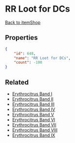 # RR Loot for DCs

<no description available>

[Back to itemShop](../item-shops.md)

## Properties

```json
{
    "id": 648,
    "name": "RR Loot for DCs",
    "count": -100
}
```

## Related

- [Erythrocitrus Band I](../items/19282-erythrocitrus-band-i.md)
- [Erythrocitrus Band II](../items/19283-erythrocitrus-band-ii.md)
- [Erythrocitrus Band III](../items/19284-erythrocitrus-band-iii.md)
- [Erythrocitrus Band IV](../items/19285-erythrocitrus-band-iv.md)
- [Erythrocitrus Band V](../items/19286-erythrocitrus-band-v.md)
- [Erythrocitrus Band VI](../items/19287-erythrocitrus-band-vi.md)
- [Erythrocitrus Band VII](../items/19288-erythrocitrus-band-vii.md)
- [Erythrocitrus Band VIII](../items/19289-erythrocitrus-band-viii.md)
- [Erythrocitrus Band IX](../items/19290-erythrocitrus-band-ix.md)

